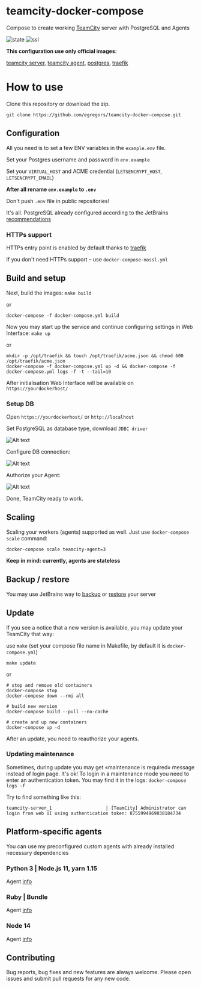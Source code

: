 # teamcity-docker-compose
Compose to create working [TeamCity](https://www.jetbrains.com/teamcity/) server with PostgreSQL and Agents

![state](https://img.shields.io/badge/state-stable-brightgreen.svg)
![ssl](https://img.shields.io/badge/HTTPs-traefik-brightgreen.svg)

**This configuration use only official images:**

[teamcity server](https://hub.docker.com/r/jetbrains/teamcity-server/),
[teamcity agent](https://hub.docker.com/r/jetbrains/teamcity-minimal-agent/),
[postgres](https://hub.docker.com/_/postgres/),
[traefik](https://hub.docker.com/_/traefik)

# How to use

Clone this repository or download the zip.

```
git clone https://github.com/egregors/teamcity-docker-compose.git
```

## Configuration

All you need is to set a few ENV variables in the `example.env` file.

Set your Postgres username and password in `env.example` 

Set your `VIRTUAL_HOST` and ACME credential (`LETSENCRYPT_HOST`, `LETSENCRYPT_EMAIL`)

**After all rename `env.example` to `.env`**

Don't push `.env` file in public repositories!

It's all. PostgreSQL already configured according to the
JetBrains [recommendations](https://confluence.jetbrains.com/pages/viewpage.action?pageId=74847395#HowTo...-ConfigureNewlyInstalledPostgreSQLServer)

### HTTPs support

HTTPs entry point is enabled by default thanks to [traefik](https://traefik.io/)

If you don't need HTTPs support – use `docker-compose-nossl.yml`

## Build and setup

Next, build the images:
`make build`

or

```
docker-compose -f docker-compose.yml build
```

Now you may start up the service and continue configuring settings in Web Interface: `make up`

or

```
mkdir -p /opt/traefik && touch /opt/traefik/acme.json && chmod 600 /opt/traefik/acme.json
docker-compose -f docker-compose.yml up -d && docker-compose -f docker-compose.yml logs -f -t --tail=10
```

After initialisation Web Interface will be available on `https://yourdockerhost/`


### Setup DB

Open `https://yourdockerhost/` or `http://localhost`

Set PostgreSQL as database type, download `JDBC driver`

![Alt text](raw/img/1.png?raw=true)

Configure DB connection:

![Alt text](raw/img/2.png?raw=true)

Authorize your Agent:

![Alt text](raw/img/3.png?raw=true)

Done, TeamCity ready to work.

## Scaling

Scaling your workers (agents) supported as well. Just use `docker-compose scale` command:

```
docker-compose scale teamcity-agent=3
```
**Keep in mind: currently, agents are stateless**


## Backup / restore

You may use JetBrains way to [backup](https://confluence.jetbrains.com/display/TCD10/TeamCity+Data+Backup) 
or [restore](https://confluence.jetbrains.com/display/TCD10/Restoring+TeamCity+Data+from+Backup) your server


## Update

If you see a notice that a new version is available, you may update your TeamCity that way:

use `make` (set your compose file name in Makefile, by default it is `docker-compose.yml`)

```
make update
```

or

```
# stop and remove old containers
docker-compose stop
docker-compose down --rmi all

# build new version
docker-compose build --pull --no-cache

# create and up new containers
docker-compose up -d
```

After an update, you need to reauthorize your agents.

### Updating maintenance

Sometimes, during update you may get «maintenance is required» message instead of login page. 
It's ok! To login in a maintenance mode you need to enter an authentication token. You may find it in the logs:
`docker-compose logs -f`

Try to find something like this:

```
teamcity-server_1                    | [TeamCity] Administrator can login from web UI using authentication token: 8755994969038184734
```

## Platform-specific agents

You can use my preconfigured custom agents with already installed necessary dependencies

### Python 3 | Node.js 11, yarn 1.15

Agent [info](agents/python-node-yarn/README.md)

### Ruby | Bundle

Agent [info](agents/bundler-ruby/README.md)

### Node 14

Agent [info](agents/node-14/README.md)

## Contributing

Bug reports, bug fixes and new features are always welcome.
Please open issues and submit pull requests for any new code.
